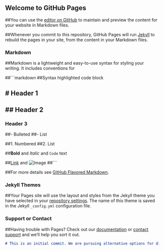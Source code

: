 ## Welcome to GitHub Pages

##You can use the [editor on GitHub](https://github.com/bokidd/AG-0_PiCode/edit/gh-pages/index.md) to maintain and preview the content for your website in Markdown files.

##Whenever you commit to this repository, GitHub Pages will run [Jekyll](https://jekyllrb.com/) to rebuild the pages in your site, from the content in your Markdown files.

### Markdown

##Markdown is a lightweight and easy-to-use syntax for styling your writing. It includes conventions for

##```markdown
##Syntax highlighted code block

##  # Header 1
##  ## Header 2
### Header 3

##- Bulleted
##- List

##1. Numbered
##2. List

##**Bold** and _Italic_ and `Code` text

##[Link](url) and ![Image](src)
##```

##For more details see [GitHub Flavored Markdown](https://guides.github.com/features/mastering-markdown/).

### Jekyll Themes

##Your Pages site will use the layout and styles from the Jekyll theme you have selected in your [repository settings](https://github.com/bokidd/AG-0_PiCode/settings). The name of this theme is saved in the Jekyll `_config.yml` configuration file.

### Support or Contact

##Having trouble with Pages? Check out our [documentation](https://docs.github.com/categories/github-pages-basics/) or [contact support](https://github.com/contact) and we’ll help you sort it out.

```markdown
# This is an initial commit. We are pursuing alternative options for distributing this information and will update this page as time continues!
```
